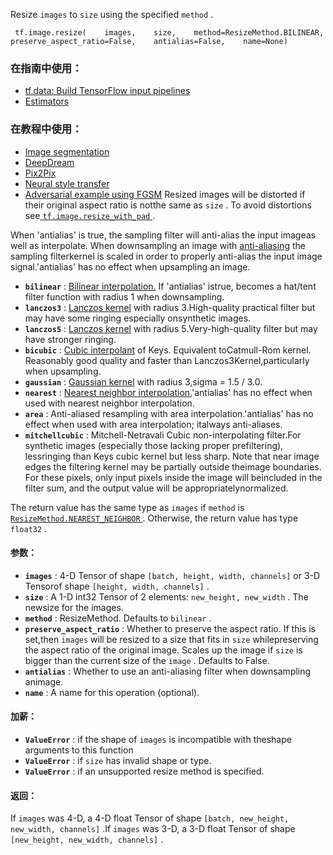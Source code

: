 Resize  `images`  to  `size`  using the specified  `method` .

```
 tf.image.resize(    images,    size,    method=ResizeMethod.BILINEAR,    preserve_aspect_ratio=False,    antialias=False,    name=None) 
```

### 在指南中使用：
- [tf.data: Build TensorFlow input pipelines](https://tensorflow.google.cn/guide/data)
- [Estimators](https://tensorflow.google.cn/guide/estimator)


### 在教程中使用：
- [Image segmentation](https://tensorflow.google.cn/tutorials/images/segmentation)
- [DeepDream](https://tensorflow.google.cn/tutorials/generative/deepdream)
- [Pix2Pix](https://tensorflow.google.cn/tutorials/generative/pix2pix)
- [Neural style transfer](https://tensorflow.google.cn/tutorials/generative/style_transfer)
- [Adversarial example using FGSM](https://tensorflow.google.cn/tutorials/generative/adversarial_fgsm)
Resized images will be distorted if their original aspect ratio is notthe same as  `size` .  To avoid distortions see[ `tf.image.resize_with_pad` ](https://tensorflow.google.cn/api_docs/python/tf/image/resize_with_pad).

When 'antialias' is true, the sampling filter will anti-alias the input imageas well as interpolate.  When downsampling an image with [anti-aliasing](https://en.wikipedia.org/wiki/Spatial_anti-aliasing) the sampling filterkernel is scaled in order to properly anti-alias the input image signal.'antialias' has no effect when upsampling an image.

- **`bilinear`** : [Bilinear interpolation.](https://en.wikipedia.org/wiki/Bilinear_interpolation) If 'antialias' istrue, becomes a hat/tent filter function with radius 1 when downsampling.
- **`lanczos3`** :  [Lanczos kernel](https://en.wikipedia.org/wiki/Lanczos_resampling) with radius 3.High-quality practical filter but may have some ringing especially onsynthetic images.
- **`lanczos5`** : [Lanczos kernel](https://en.wikipedia.org/wiki/Lanczos_resampling) with radius 5.Very-high-quality filter but may have stronger ringing.
- **`bicubic`** : [Cubic interpolant](https://en.wikipedia.org/wiki/Bicubic_interpolation) of Keys. Equivalent toCatmull-Rom kernel. Reasonably good quality and faster than Lanczos3Kernel,particularly when upsampling.
- **`gaussian`** : [Gaussian kernel](https://en.wikipedia.org/wiki/Gaussian_filter) with radius 3,sigma = 1.5 / 3.0.
- **`nearest`** : [Nearest neighbor interpolation.](https://en.wikipedia.org/wiki/Nearest-neighbor_interpolation)'antialias' has no effect when used with nearest neighbor interpolation.
- **`area`** : Anti-aliased resampling with area interpolation.'antialias' has no effect when used with area interpolation; italways anti-aliases.
- **`mitchellcubic`** : Mitchell-Netravali Cubic non-interpolating filter.For synthetic images (especially those lacking proper prefiltering), lessringing than Keys cubic kernel but less sharp.
Note that near image edges the filtering kernel may be partially outside theimage boundaries. For these pixels, only input pixels inside the image will beincluded in the filter sum, and the output value will be appropriatelynormalized.

The return value has the same type as  `images`  if  `method`  is[ `ResizeMethod.NEAREST_NEIGHBOR` ](https://tensorflow.google.cn/api_docs/python/tf/image/ResizeMethod#NEAREST_NEIGHBOR). Otherwise, the return value has type `float32` .

#### 参数：
- **`images`** : 4-D Tensor of shape  `[batch, height, width, channels]`  or 3-D Tensorof shape  `[height, width, channels]` .
- **`size`** : A 1-D int32 Tensor of 2 elements:  `new_height, new_width` .  The newsize for the images.
- **`method`** : ResizeMethod.  Defaults to  `bilinear` .
- **`preserve_aspect_ratio`** : Whether to preserve the aspect ratio. If this is set,then  `images`  will be resized to a size that fits in  `size`  whilepreserving the aspect ratio of the original image. Scales up the image if `size`  is bigger than the current size of the  `image` . Defaults to False.
- **`antialias`** : Whether to use an anti-aliasing filter when downsampling animage.
- **`name`** : A name for this operation (optional).


#### 加薪：
- **`ValueError`** : if the shape of  `images`  is incompatible with theshape arguments to this function
- **`ValueError`** : if  `size`  has invalid shape or type.
- **`ValueError`** : if an unsupported resize method is specified.


#### 返回：
If  `images`  was 4-D, a 4-D float Tensor of shape `[batch, new_height, new_width, channels]` .If  `images`  was 3-D, a 3-D float Tensor of shape `[new_height, new_width, channels]` .

